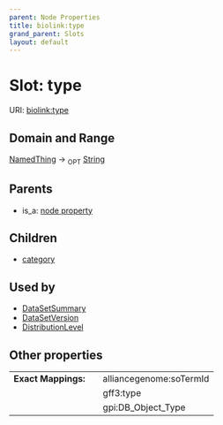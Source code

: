 ```yaml
---
parent: Node Properties
title: biolink:type
grand_parent: Slots
layout: default
---
```


# Slot: type




URI: [biolink:type](https://w3id.org/biolink/vocab/type)

## Domain and Range

[NamedThing](NamedThing.md) ->  <sub>OPT</sub> [String](types/String.md)

## Parents

 *  is_a: [node property](node_property.md)

## Children

 *  [category](category.md)

## Used by

 * [DataSetSummary](DataSetSummary.md)
 * [DataSetVersion](DataSetVersion.md)
 * [DistributionLevel](DistributionLevel.md)

## Other properties

|  |  |  |
| --- | --- | --- |
| **Exact Mappings:** | | alliancegenome:soTermId |
|  | | gff3:type |
|  | | gpi:DB_Object_Type |

